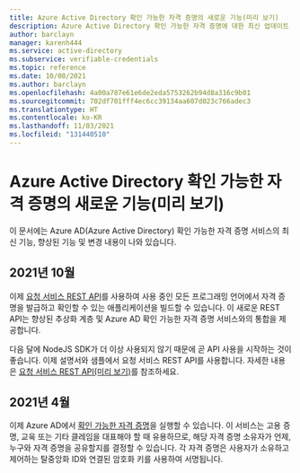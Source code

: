 ```yaml
---
title: Azure Active Directory 확인 가능한 자격 증명의 새로운 기능(미리 보기)
description: Azure Active Directory 확인 가능한 자격 증명에 대한 최신 업데이트
author: barclayn
manager: karenh444
ms.service: active-directory
ms.subservice: verifiable-credentials
ms.topic: reference
ms.date: 10/08/2021
ms.author: barclayn
ms.openlocfilehash: 4a00a787e61e6de2eda5753262b94d8a316c9b01
ms.sourcegitcommit: 702df701fff4ec6cc39134aa607d023c766adec3
ms.translationtype: HT
ms.contentlocale: ko-KR
ms.lasthandoff: 11/03/2021
ms.locfileid: "131440510"
---
```

# <a name="whats-new-in-azure-active-directory-verifiable-credentials-preview"></a>Azure Active Directory 확인 가능한 자격 증명의 새로운 기능(미리 보기)

이 문서에는 Azure AD(Azure Active Directory) 확인 가능한 자격 증명 서비스의 최신 기능, 향상된 기능 및 변경 내용이 나와 있습니다.

## <a name="october-2021"></a>2021년 10월

이제 [요청 서비스 REST API](get-started-request-api.md)를 사용하여 사용 중인 모든 프로그래밍 언어에서 자격 증명을 발급하고 확인할 수 있는 애플리케이션을 빌드할 수 있습니다. 이 새로운 REST API는 향상된 추상화 계층 및 Azure AD 확인 가능한 자격 증명 서비스와의 통합을 제공합니다.

다음 달에 NodeJS SDK가 더 이상 사용되지 않기 때문에 곧 API 사용을 시작하는 것이 좋습니다. 이제 설명서와 샘플에서 요청 서비스 REST API를 사용합니다. 자세한 내용은 [요청 서비스 REST API(미리 보기)](get-started-request-api.md)를 참조하세요.

## <a name="april-2021"></a>2021년 4월

이제 Azure AD에서 [확인 가능한 자격 증명](decentralized-identifier-overview.md)을 실행할 수 있습니다. 이 서비스는 고용 증명, 교육 또는 기타 클레임을 대표해야 할 때 유용하므로, 해당 자격 증명 소유자가 언제, 누구와 자격 증명을 공유할지를 결정할 수 있습니다. 각 자격 증명은 사용자가 소유하고 제어하는 탈중앙화 ID와 연결된 암호화 키를 사용하여 서명됩니다.
